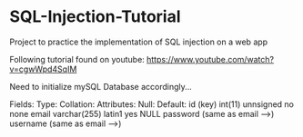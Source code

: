 # SQL-Injection-Tutorial
Project to practice the implementation of SQL injection on a web app

Following tutorial found on youtube: https://www.youtube.com/watch?v=cgwWpd4SqIM


Need to initialize mySQL Database accordingly...

Fields:     Type:           Collation:      Attributes:     Null:       Default:
id (key)    int(11)                         unnsigned       no          none
email       varchar(255)    latin1                          yes         NULL
password    (same as email -->)
username    (same as email -->)
